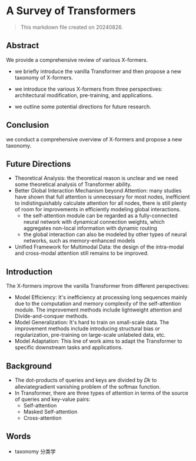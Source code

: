 # A Survey of Transformers

> This markdown file created on 20240826.

## Abstract

We provide a comprehensive review of various X-formers.

- we briefly introduce the vanilla Transformer and then propose a new taxonomy of X-formers.

- we introduce the various X-formers from three perspectives: architectural modification, pre-training, and applications.
- we outline some potential directions for future research.

## Conclusion

we conduct a comprehensive overview of X-formers and propose a new taxonomy.

## Future Directions

- Theoretical Analysis: the theoretical reason is unclear and we need some theoretical analysis of Transformer ability.
- Better Global Interaction Mechanism beyond Attention: many studies have shown that full attention is unnecessary for most nodes, inefficient to indistinguishably calculate attention for all nodes, there is still plenty of room for improvements in efficiently modeling global interactions.
  - the self-attention module can be regarded as a fully-connected neural network with dynamical connection weights, which aggregates non-local information with dynamic routing
  - the global interaction can also be modeled by other types of neural networks, such as memory-enhanced models
- Unified Framework for Multimodal Data: the design of the intra-modal and cross-modal attention still remains to be improved.

## Introduction

The X-formers improve the vanilla Transformer from different perspectives:

- Model Efficiency: It's inefficiency at processing long sequences mainly due to the computation and memory complexity of the self-attention module. The improvement methods include lightweight attention and Divide-and-conquer methods.
- Model Generalization: It's hard to train on small-scale data. The improvement methods include introducing structural bias or regularization, pre-training on large-scale unlabeled data, etc.
- Model Adaptation: This line of work aims to adapt the Transformer to specific downstream tasks and applications.

## Background

- The dot-products of queries and keys are divided by 𝐷𝑘 to alleviategradient vanishing problem of the softmax function.
- In Transformer, there are three types of attention in terms of the source of queries and key-value pairs:
  - Self-attention
  - Masked Self-attention
  - Cross-attention

## Words

- taxonomy 分类学
